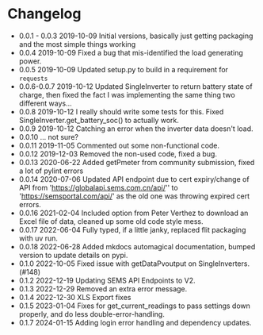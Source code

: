 
# Changelog

* 0.0.1 - 0.0.3 2019-10-09 Initial versions, basically just getting packaging and the most simple things working
* 0.0.4 2019-10-09 Fixed a bug that mis-identified the load generating power.
* 0.0.5 2019-10-09 Updated setup.py to build in a requirement for `requests`
* 0.0.6-0.0.7 2019-10-12 Updated SingleInverter to return battery state of charge, then fixed the fact I was implementing the same thing two different ways...
* 0.0.8 2019-10-12 I really should write some tests for this. Fixed SingleInverter.get_battery_soc() to actually work.
* 0.0.9 2019-10-12 Catching an error when the inverter data doesn't load.
* 0.0.10 ... not sure?
* 0.0.11 2019-11-05 Commented out some non-functional code.
* 0.0.12 2019-12-03 Removed the non-used code, fixed a bug.
* 0.0.13 2020-06-22 Added getPmeter from community submission, fixed a lot of pylint errors
* 0.0.14 2020-07-06 Updated API endpoint due to cert expiry/change of API from '<https://globalapi.sems.com.cn/api/>'' to '<https://semsportal.com/api/>' as the old one was throwing expired cert errors.
* 0.0.16 2021-02-04 Included option from Peter Verthez to download an Excel file of data, cleaned up some old code style mess.
* 0.0.17 2022-06-04 Fully typed, if a little janky, replaced flit packaging with uv run.
* 0.0.18 2022-06-28 Added mkdocs automagical documentation, bumped version to update details on pypi.
* 0.1.0 2022-10-05 Fixed issue with getDataPvoutput on SingleInverters. (#148)
* 0.1.2 2022-12-19 Updating SEMS API Endpoints to V2.
* 0.1.3 2022-12-29 Removed an extra error message.
* 0.1.4 2022-12-30 XLS Export fixes
* 0.1.5 2023-01-04 Fixes for get_current_readings to pass settings down properly, and do less double-error-handling.
* 0.1.7 2024-01-15 Adding login error handling and dependency updates.
